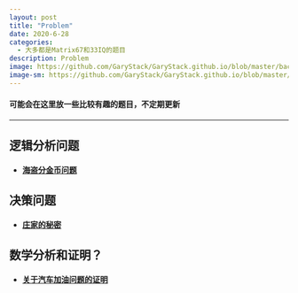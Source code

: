 ```yaml
---
layout: post
title: "Problem"
date: 2020-6-28
categories:
  - 大多都是Matrix67和33IQ的题目
description: Problem
image: https://github.com/GaryStack/GaryStack.github.io/blob/master/background/%E6%98%9F%E7%A9%BA/timg%20(3).jpg?raw=true
image-sm: https://github.com/GaryStack/GaryStack.github.io/blob/master/background/%E6%98%9F%E7%A9%BA/timg%20(3).jpg?raw=true
---
```


#### 可能会在这里放一些比较有趣的题目，不定期更新

------

## 逻辑分析问题

+ #### **[海盗分金币问题](https://garystack.github.io/2018/04/01/海盗分金币问题/)**


## 决策问题

+ #### [**庄家的秘密**]()

## 数学分析和证明？

+ #### [**关于汽车加油问题的证明**]()
